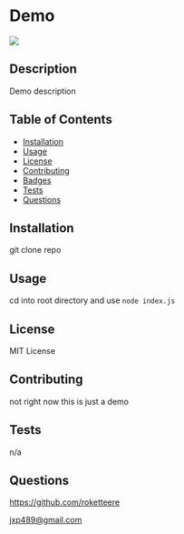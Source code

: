 
# Demo
![](https://img.shields.io/badge/License-MIT-blue)

## Description
Demo description

## Table of Contents
- [Installation](#installation)
- [Usage](#usage)
- [License](#license)
- [Contributing](#contributing)
- [Badges](#badges)
- [Tests](#tests)
- [Questions](#Questions)

## Installation
git clone repo

## Usage
cd into root directory and use `node index.js`

## License
MIT License

## Contributing
not right now this is just a demo

## Tests
n/a

## Questions
https://github.com/roketteere

jxp489@gmail.com

